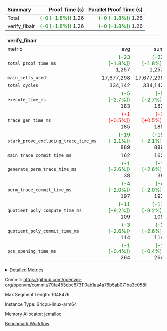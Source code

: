 | Summary | Proof Time (s) | Parallel Proof Time (s) |
|:---|---:|---:|
| Total | <span style='color: green'>(-0 [-1.8%])</span> 1.26 | <span style='color: green'>(-0 [-1.8%])</span> 1.26 |
| verify_fibair | <span style='color: green'>(-0 [-1.8%])</span> 1.26 | <span style='color: green'>(-0 [-1.8%])</span> 1.26 |


| verify_fibair |||||
|:---|---:|---:|---:|---:|
|metric|avg|sum|max|min|
| `total_proof_time_ms ` | <span style='color: green'>(-23 [-1.8%])</span> 1,257 | <span style='color: green'>(-23 [-1.8%])</span> 1,257 | <span style='color: green'>(-23 [-1.8%])</span> 1,257 | <span style='color: green'>(-23 [-1.8%])</span> 1,257 |
| `main_cells_used     ` |  17,677,298 |  17,677,298 |  17,677,298 |  17,677,298 |
| `total_cycles        ` |  334,142 |  334,142 |  334,142 |  334,142 |
| `execute_time_ms     ` | <span style='color: green'>(-5 [-2.7%])</span> 183 | <span style='color: green'>(-5 [-2.7%])</span> 183 | <span style='color: green'>(-5 [-2.7%])</span> 183 | <span style='color: green'>(-5 [-2.7%])</span> 183 |
| `trace_gen_time_ms   ` | <span style='color: red'>(+1 [+0.5%])</span> 185 | <span style='color: red'>(+1 [+0.5%])</span> 185 | <span style='color: red'>(+1 [+0.5%])</span> 185 | <span style='color: red'>(+1 [+0.5%])</span> 185 |
| `stark_prove_excluding_trace_time_ms` | <span style='color: green'>(-19 [-2.1%])</span> 889 | <span style='color: green'>(-19 [-2.1%])</span> 889 | <span style='color: green'>(-19 [-2.1%])</span> 889 | <span style='color: green'>(-19 [-2.1%])</span> 889 |
| `main_trace_commit_time_ms` |  162 |  162 |  162 |  162 |
| `generate_perm_trace_time_ms` | <span style='color: green'>(-1 [-2.6%])</span> 38 | <span style='color: green'>(-1 [-2.6%])</span> 38 | <span style='color: green'>(-1 [-2.6%])</span> 38 | <span style='color: green'>(-1 [-2.6%])</span> 38 |
| `perm_trace_commit_time_ms` | <span style='color: green'>(-4 [-2.0%])</span> 197 | <span style='color: green'>(-4 [-2.0%])</span> 197 | <span style='color: green'>(-4 [-2.0%])</span> 197 | <span style='color: green'>(-4 [-2.0%])</span> 197 |
| `quotient_poly_compute_time_ms` | <span style='color: green'>(-11 [-9.2%])</span> 109 | <span style='color: green'>(-11 [-9.2%])</span> 109 | <span style='color: green'>(-11 [-9.2%])</span> 109 | <span style='color: green'>(-11 [-9.2%])</span> 109 |
| `quotient_poly_commit_time_ms` | <span style='color: green'>(-3 [-2.6%])</span> 114 | <span style='color: green'>(-3 [-2.6%])</span> 114 | <span style='color: green'>(-3 [-2.6%])</span> 114 | <span style='color: green'>(-3 [-2.6%])</span> 114 |
| `pcs_opening_time_ms ` | <span style='color: green'>(-1 [-0.4%])</span> 264 | <span style='color: green'>(-1 [-0.4%])</span> 264 | <span style='color: green'>(-1 [-0.4%])</span> 264 | <span style='color: green'>(-1 [-0.4%])</span> 264 |



<details>
<summary>Detailed Metrics</summary>

|  | verify_program_compile_ms | total_cells | stark_prove_excluding_trace_time_ms | quotient_poly_compute_time_ms | quotient_poly_commit_time_ms | perm_trace_commit_time_ms | pcs_opening_time_ms | main_trace_commit_time_ms |
| --- | --- | --- | --- | --- | --- | --- | --- |
|  | 7 | 65,536 | 36 | 2 | 6 | 0 | 20 | 7 | 

| air_name | rows | quotient_deg | main_cols | interactions | constraints | cells |
| --- | --- | --- | --- | --- | --- | --- |
| AccessAdapterAir<2> |  | 2 |  | 5 | 12 |  | 
| AccessAdapterAir<4> |  | 2 |  | 5 | 12 |  | 
| AccessAdapterAir<8> |  | 2 |  | 5 | 12 |  | 
| FibonacciAir | 32,768 | 1 | 2 |  | 5 | 65,536 | 
| FriReducedOpeningAir |  | 2 |  | 39 | 71 |  | 
| JalRangeCheckAir |  | 2 |  | 9 | 14 |  | 
| NativePoseidon2Air<BabyBearParameters>, 1> |  | 2 |  | 136 | 572 |  | 
| PhantomAir |  | 2 |  | 3 | 5 |  | 
| ProgramAir |  | 1 |  | 1 | 4 |  | 
| VariableRangeCheckerAir |  | 1 |  | 1 | 4 |  | 
| VmAirWrapper<AluNativeAdapterAir, FieldArithmeticCoreAir> |  | 2 |  | 15 | 27 |  | 
| VmAirWrapper<BranchNativeAdapterAir, BranchEqualCoreAir<1> |  | 2 |  | 11 | 25 |  | 
| VmAirWrapper<NativeAdapterAir<2, 0>, PublicValuesCoreAir> |  | 2 |  | 11 | 29 |  | 
| VmAirWrapper<NativeLoadStoreAdapterAir<1>, NativeLoadStoreCoreAir<1> |  | 2 |  | 15 | 20 |  | 
| VmAirWrapper<NativeLoadStoreAdapterAir<4>, NativeLoadStoreCoreAir<4> |  | 2 |  | 15 | 20 |  | 
| VmAirWrapper<NativeVectorizedAdapterAir<4>, FieldExtensionCoreAir> |  | 2 |  | 15 | 27 |  | 
| VmConnectorAir |  | 2 |  | 5 | 11 |  | 
| VolatileBoundaryAir |  | 2 |  | 7 | 19 |  | 

| group | trace_gen_time_ms | total_proof_time_ms | total_cycles | total_cells | stark_prove_excluding_trace_time_ms | quotient_poly_compute_time_ms | quotient_poly_commit_time_ms | perm_trace_commit_time_ms | pcs_opening_time_ms | main_trace_commit_time_ms | main_cells_used | generate_perm_trace_time_ms | execute_time_ms |
| --- | --- | --- | --- | --- | --- | --- | --- | --- | --- | --- | --- | --- | --- |
| verify_fibair | 185 | 1,257 | 334,142 | 62,474,410 | 889 | 109 | 114 | 197 | 264 | 162 | 17,677,298 | 38 | 183 | 

| group | air_name | rows | prep_cols | perm_cols | main_cols | cells |
| --- | --- | --- | --- | --- | --- | --- |
| verify_fibair | AccessAdapterAir<2> | 131,072 |  | 16 | 11 | 3,538,944 | 
| verify_fibair | AccessAdapterAir<4> | 65,536 |  | 16 | 13 | 1,900,544 | 
| verify_fibair | AccessAdapterAir<8> | 128 |  | 16 | 17 | 4,224 | 
| verify_fibair | FriReducedOpeningAir | 2,048 |  | 84 | 27 | 227,328 | 
| verify_fibair | JalRangeCheckAir | 32,768 |  | 28 | 12 | 1,310,720 | 
| verify_fibair | NativePoseidon2Air<BabyBearParameters>, 1> | 32,768 |  | 312 | 398 | 23,265,280 | 
| verify_fibair | PhantomAir | 16,384 |  | 12 | 6 | 294,912 | 
| verify_fibair | ProgramAir | 8,192 |  | 8 | 10 | 147,456 | 
| verify_fibair | VariableRangeCheckerAir | 262,144 | 2 | 8 | 1 | 2,359,296 | 
| verify_fibair | VmAirWrapper<AluNativeAdapterAir, FieldArithmeticCoreAir> | 262,144 |  | 36 | 29 | 17,039,360 | 
| verify_fibair | VmAirWrapper<BranchNativeAdapterAir, BranchEqualCoreAir<1> | 32,768 |  | 28 | 23 | 1,671,168 | 
| verify_fibair | VmAirWrapper<NativeLoadStoreAdapterAir<1>, NativeLoadStoreCoreAir<1> | 65,536 |  | 40 | 21 | 3,997,696 | 
| verify_fibair | VmAirWrapper<NativeLoadStoreAdapterAir<4>, NativeLoadStoreCoreAir<4> | 32,768 |  | 40 | 27 | 2,195,456 | 
| verify_fibair | VmAirWrapper<NativeVectorizedAdapterAir<4>, FieldExtensionCoreAir> | 32,768 |  | 36 | 38 | 2,424,832 | 
| verify_fibair | VmConnectorAir | 2 | 1 | 16 | 5 | 42 | 
| verify_fibair | VolatileBoundaryAir | 65,536 |  | 20 | 12 | 2,097,152 | 

| group | trace_height_constraint | weighted_sum | threshold |
| --- | --- | --- | --- |
| verify_fibair | 0 | 1,085,444 | 2,013,265,921 | 
| verify_fibair | 1 | 5,411,200 | 2,013,265,921 | 
| verify_fibair | 2 | 542,722 | 2,013,265,921 | 
| verify_fibair | 3 | 5,476,612 | 2,013,265,921 | 
| verify_fibair | 4 | 65,536 | 2,013,265,921 | 
| verify_fibair | 5 | 12,851,850 | 2,013,265,921 | 

| trace_height_constraint | threshold |
| --- | --- |
| 0 | 2,013,265,921 | 

</details>


Commit: https://github.com/openvm-org/openvm/commit/79fa453ebc673110ab1aa4a76b5ab071ba3c058f

Max Segment Length: 1048476

Instance Type: 64cpu-linux-arm64

Memory Allocator: jemalloc

[Benchmark Workflow](https://github.com/openvm-org/openvm/actions/runs/14654444431)
